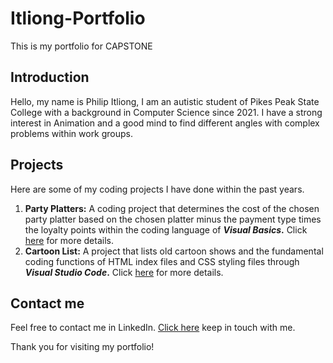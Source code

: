 # Itliong-Portfolio
This is my portfolio for CAPSTONE

## Introduction
Hello, my name is Philip Itliong, I am an autistic student of Pikes Peak State College with a background in Computer Science since 2021. I have a strong interest in Animation and a good mind to find different angles with complex problems within work groups.

## Projects
Here are some of my coding projects I have done within the past years.

1. **Party Platters:** A coding project that determines the cost of the chosen party platter based on the chosen platter minus the payment type times the loyalty points within the coding language of **_Visual Basics_.** Click [here](https://github.com/pitliong/Itliong-Portfolio/blob/bc1d41edf3e9ad4b505a3bdcb5f3acbfc04b494f/Party%20Platters/PROJECT.MD) for more details.
2. **Cartoon List:** A project that lists old cartoon shows and the fundamental coding functions of HTML index files and CSS styling files through **_Visual Studio Code_.** Click [here](https://github.com/pitliong/Itliong-Portfolio/blob/7540cc67f959ec9f240a0af79d21b32985c7660a/Cartoon%20list/TOONS.MD) for more details.

## Contact me
Feel free to contact me in LinkedIn. [Click here](https://www.linkedin.com/feed/) keep in touch with me.

Thank you for visiting my portfolio!
